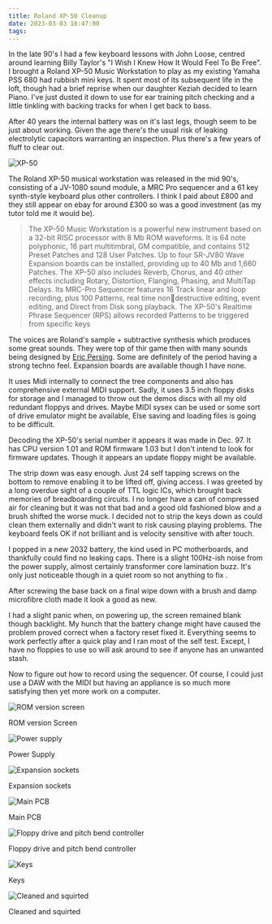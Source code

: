 ```yaml
---
title: Roland XP-50 Cleanup
date: 2023-03-03 16:47:00
tags:
---
```


In the late 90's I had a few keyboard lessons with John Loose, centred around learning Billy Taylor's "I Wish I Knew How It Would Feel To Be Free". I brought a Roland XP-50 Music Workstation to play as my existing Yamaha PSS 680 had rubbish mini keys. It spent most of its subsequent life in the loft, though had a brief reprise when our daughter Keziah decided to learn Piano. I've just dusted it down to use for ear training pitch checking and a little tinkling with backing tracks for when I get back to bass. 

After 40 years the internal battery was on it's last legs, though seem to be just about working. Given the age there's the usual risk of leaking electrolytic capacitors warranting an inspection. Plus there's a few years of fluff to clear out. 

![XP-50](/images/XP-50/20230403_112125.jpg)

The Roland XP-50 musical workstation was released in the mid 90's, consisting of a JV-1080 sound module, a MRC Pro sequencer and a 61 key synth-style keyboard plus other controllers. I think I paid about £800 and they still appear on ebay for around £300 so was a good investment (as my tutor told me it would be). 

<blockquote>The XP-50 Music Workstation is a powerful new
instrument based on a 32-bit RISC processor with
8 Mb ROM waveforms. It is 64 note polyphonic, 16
part multitimbral, GM compatible, and contains 512
Preset Patches and 128 User Patches. Up to four
SR-JV80 Wave Expansion boards can be installed,
providing up to 40 Mb and 1,660 Patches. The
XP-50 also includes Reverb, Chorus, and 40 other
effects including Rotary, Distortion, Flanging,
Phasing, and MultiTap Delays. Its MRC-Pro
Sequencer features 16 Track linear and loop
recording, plus 100 Patterns, real time nondestructive editing, event editing, and Direct from
Disk song playback. The XP-50's Realtime Phrase
Sequencer (RPS) allows recorded Patterns to be
triggered from specific keys</blockquote>

The voices are Roland's sample + subtractive synthesis which produces some great sounds. They were top of thir game then with many sounds being designed by [Eric Persing](https://www.soundonsound.com/people/eric-persing-creating-spectrasonics). Some are definitely of the period having a strong techno feel. Expansion boards are available though I have none.

It uses Midi internally to connect the tree components and also has comprehensive external MIDI support. Sadly, it uses 3.5 inch floppy disks for storage and I managed to throw out the demos discs with all my old redundant floppys and drives. Maybe MIDI sysex can be used or some sort of drive emulator might be available, Else saving and loading files is going to be difficult.

Decoding the XP-50's serial number it appears it was made in Dec. 97. It has CPU version 1.01 and ROM firmware 1.03 but I don't intend to look for firmware updates. Though it appears an update floppy might be available. 

The strip down was easy enough. Just 24 self tapping screws on the bottom to remove enabling it to be lifted off, giving access. I was greeted by a long overdue sight of a couple of TTL logic ICs, which brought back memories of breadboarding circuits.  I no longer have a can of compressed air for cleaning but it was not that bad and a good old fashioned blow and a brush shifted the worse muck. I decided not to strip the keys down as could clean them externally and didn't want to risk causing playing problems. The keyboard feels OK if not brilliant and is velocity sensitive with after touch.

I popped in a new 2032 battery, the kind used in PC motherboards, and thankfully could find no leaking caps. There is a slight 100Hz-ish noise from the power supply, almost certainly transformer core lamination buzz. It's only just noticeable though in a quiet room so not anything to fix .

After screwing the base back on a final wipe down with a brush and damp microfibre cloth made it look a good as new.

I had a slight panic when, on powering up, the screen remained blank though backlight. My hunch that the battery change might have caused the problem proved correct when a factory reset fixed it. Everything seems to work perfectly after a quick play and I ran most of the self test. Except, I have no floppies to use so will ask around to see if anyone has an unwanted stash.

Now to figure out how to record using the sequencer. Of course, I could just use a DAW with the MIDI but having an appliance is so much more satisfying then yet more work on a computer.

![ROM version screen](/images/XP-50/20230403_112227.jpg)
<figcaption>ROM version Screen</figcaption>

![Power supply](/images/XP-50/20230403_112915.jpg)
<figcaption>Power Supply</figcaption>

![Expansion sockets](/images/XP-50/20230403_112936.jpg)
<figcaption>Expansion sockets</figcaption>

![Main PCB](/images/XP-50/20230403_112945.jpg)
<figcaption>Main PCB</figcaption>

![Floppy drive and pitch bend controller](/images/XP-50/20230403_112949.jpg)
<figcaption>Floppy drive and pitch bend controller</figcaption>

![Keys](/images/XP-50/20230403_113002.jpg)
<figcaption>Keys</figcaption>

![Cleaned and squirted](/images/XP-50/20230403_121754.jpg)
<figcaption>Cleaned and squirted</figcaption>
